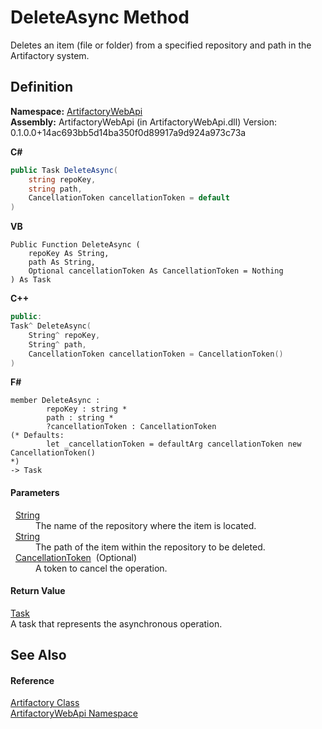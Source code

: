# DeleteAsync Method


Deletes an item (file or folder) from a specified repository and path in the Artifactory system.



## Definition
**Namespace:** <a href="75b20af6-7197-02a5-e38f-f7b15eac4732">ArtifactoryWebApi</a>  
**Assembly:** ArtifactoryWebApi (in ArtifactoryWebApi.dll) Version: 0.1.0.0+14ac693bb5d14ba350f0d89917a9d924a973c73a

**C#**
``` C#
public Task DeleteAsync(
	string repoKey,
	string path,
	CancellationToken cancellationToken = default
)
```
**VB**
``` VB
Public Function DeleteAsync ( 
	repoKey As String,
	path As String,
	Optional cancellationToken As CancellationToken = Nothing
) As Task
```
**C++**
``` C++
public:
Task^ DeleteAsync(
	String^ repoKey, 
	String^ path, 
	CancellationToken cancellationToken = CancellationToken()
)
```
**F#**
``` F#
member DeleteAsync : 
        repoKey : string * 
        path : string * 
        ?cancellationToken : CancellationToken 
(* Defaults:
        let _cancellationToken = defaultArg cancellationToken new CancellationToken()
*)
-> Task 
```



#### Parameters
<dl><dt>  <a href="https://learn.microsoft.com/dotnet/api/system.string" target="_blank" rel="noopener noreferrer">String</a></dt><dd>The name of the repository where the item is located.</dd><dt>  <a href="https://learn.microsoft.com/dotnet/api/system.string" target="_blank" rel="noopener noreferrer">String</a></dt><dd>The path of the item within the repository to be deleted.</dd><dt>  <a href="https://learn.microsoft.com/dotnet/api/system.threading.cancellationtoken" target="_blank" rel="noopener noreferrer">CancellationToken</a>  (Optional)</dt><dd>A token to cancel the operation.</dd></dl>

#### Return Value
<a href="https://learn.microsoft.com/dotnet/api/system.threading.tasks.task" target="_blank" rel="noopener noreferrer">Task</a>  
A task that represents the asynchronous operation.

## See Also


#### Reference
<a href="214800f8-17f4-d8c7-736d-e57a039a6686">Artifactory Class</a>  
<a href="75b20af6-7197-02a5-e38f-f7b15eac4732">ArtifactoryWebApi Namespace</a>  
